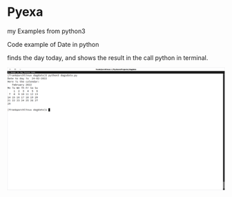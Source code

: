 # Pyexa
my Examples from python3

Code example of Date in python

finds the day today, and shows the result in the call python in terminal.

<img src="https://github.com/Hvemmse/Pyexa/blob/main/example.png?raw=true"> </src>
